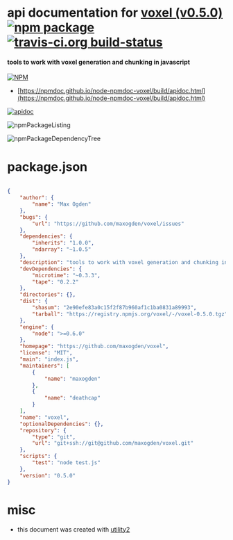 # api documentation for  [voxel (v0.5.0)](https://github.com/maxogden/voxel)  [![npm package](https://img.shields.io/npm/v/npmdoc-voxel.svg?style=flat-square)](https://www.npmjs.org/package/npmdoc-voxel) [![travis-ci.org build-status](https://api.travis-ci.org/npmdoc/node-npmdoc-voxel.svg)](https://travis-ci.org/npmdoc/node-npmdoc-voxel)
#### tools to work with voxel generation and chunking in javascript

[![NPM](https://nodei.co/npm/voxel.png?downloads=true&downloadRank=true&stars=true)](https://www.npmjs.com/package/voxel)

- [https://npmdoc.github.io/node-npmdoc-voxel/build/apidoc.html](https://npmdoc.github.io/node-npmdoc-voxel/build/apidoc.html)

[![apidoc](https://npmdoc.github.io/node-npmdoc-voxel/build/screenCapture.buildCi.browser.%252Ftmp%252Fbuild%252Fapidoc.html.png)](https://npmdoc.github.io/node-npmdoc-voxel/build/apidoc.html)

![npmPackageListing](https://npmdoc.github.io/node-npmdoc-voxel/build/screenCapture.npmPackageListing.svg)

![npmPackageDependencyTree](https://npmdoc.github.io/node-npmdoc-voxel/build/screenCapture.npmPackageDependencyTree.svg)



# package.json

```json

{
    "author": {
        "name": "Max Ogden"
    },
    "bugs": {
        "url": "https://github.com/maxogden/voxel/issues"
    },
    "dependencies": {
        "inherits": "1.0.0",
        "ndarray": "~1.0.5"
    },
    "description": "tools to work with voxel generation and chunking in javascript",
    "devDependencies": {
        "microtime": "~0.3.3",
        "tape": "0.2.2"
    },
    "directories": {},
    "dist": {
        "shasum": "2e90efe83a0c15f2f87b960af1c1ba0831a89993",
        "tarball": "https://registry.npmjs.org/voxel/-/voxel-0.5.0.tgz"
    },
    "engine": {
        "node": ">=0.6.0"
    },
    "homepage": "https://github.com/maxogden/voxel",
    "license": "MIT",
    "main": "index.js",
    "maintainers": [
        {
            "name": "maxogden"
        },
        {
            "name": "deathcap"
        }
    ],
    "name": "voxel",
    "optionalDependencies": {},
    "repository": {
        "type": "git",
        "url": "git+ssh://git@github.com/maxogden/voxel.git"
    },
    "scripts": {
        "test": "node test.js"
    },
    "version": "0.5.0"
}
```



# misc
- this document was created with [utility2](https://github.com/kaizhu256/node-utility2)
